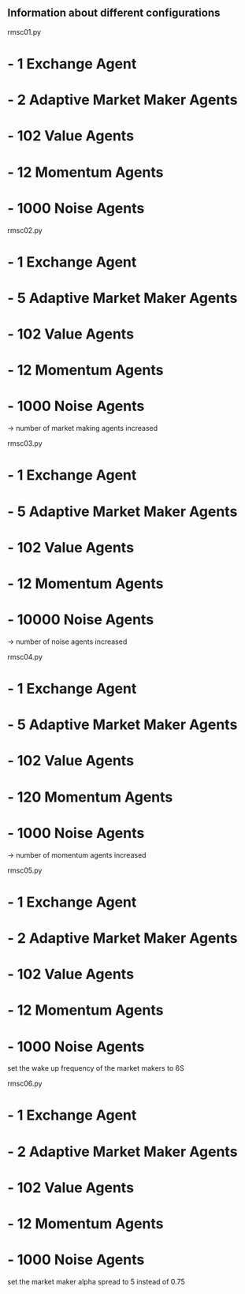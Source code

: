 ## Information about different configurations

rmsc01.py

# - 1     Exchange Agent
# - 2     Adaptive Market Maker Agents
# - 102   Value Agents
# - 12    Momentum Agents
# - 1000  Noise Agents

rmsc02.py

# - 1     Exchange Agent
# - 5     Adaptive Market Maker Agents
# - 102   Value Agents
# - 12    Momentum Agents
# - 1000  Noise Agents

-> number of market making agents increased

rmsc03.py

# - 1     Exchange Agent
# - 5     Adaptive Market Maker Agents
# - 102   Value Agents
# - 12    Momentum Agents
# - 10000  Noise Agents

-> number of noise agents increased

rmsc04.py

# - 1     Exchange Agent
# - 5     Adaptive Market Maker Agents
# - 102   Value Agents
# - 120    Momentum Agents
# - 1000  Noise Agents

-> number of momentum agents increased

rmsc05.py

# - 1     Exchange Agent
# - 2     Adaptive Market Maker Agents
# - 102   Value Agents
# - 12    Momentum Agents
# - 1000  Noise Agents

set the wake up frequency of the market makers to 6S

rmsc06.py

# - 1     Exchange Agent
# - 2     Adaptive Market Maker Agents
# - 102   Value Agents
# - 12    Momentum Agents
# - 1000  Noise Agents


set the market maker alpha spread to 5 instead of 0.75






